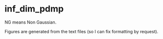 # inf_dim_pdmp

NG means Non Gaussian.

Figures are generated from the text files (so I can fix formatting by request).

